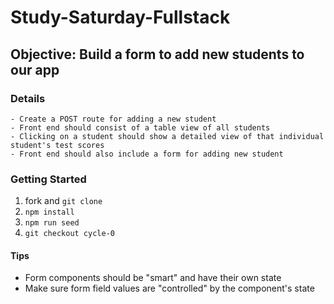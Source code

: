 # Study-Saturday-Fullstack

## Objective: Build a form to add new students to our app

### Details
	- Create a POST route for adding a new student
	- Front end should consist of a table view of all students
	- Clicking on a student should show a detailed view of that individual student's test scores
	- Front end should also include a form for adding new student


### Getting Started
1) fork and `git clone`
2) `npm install`
3) `npm run seed`
4) `git checkout cycle-0`


#### Tips
- Form components should be "smart" and have their own state
- Make sure form field values are "controlled" by the component's state
